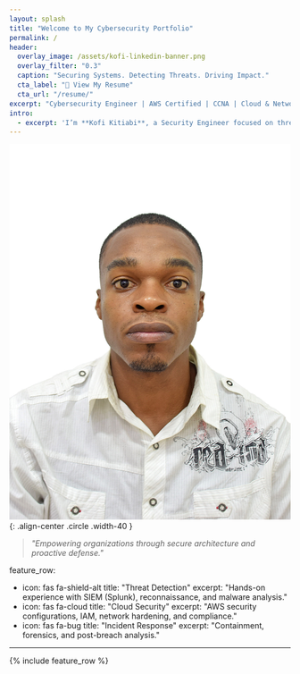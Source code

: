 ```yaml
---
layout: splash
title: "Welcome to My Cybersecurity Portfolio"
permalink: /
header:
  overlay_image: /assets/kofi-linkedin-banner.png
  overlay_filter: "0.3"
  caption: "Securing Systems. Detecting Threats. Driving Impact."
  cta_label: "📄 View My Resume"
  cta_url: "/resume/"
excerpt: "Cybersecurity Engineer | AWS Certified | CCNA | Cloud & Network Security Enthusiast"
intro:
  - excerpt: 'I’m **Kofi Kitiabi**, a Security Engineer focused on threat detection, incident response, and cloud security. Welcome to my portfolio — a showcase of the projects, skills, and simulations that define my career journey so far.'
---
```


![Kofi Kitiabi Portrait](/assets/DSC_0601.jpg){: .align-center .circle .width-40 }

> *"Empowering organizations through secure architecture and proactive defense."*

feature_row:
  - icon: fas fa-shield-alt
    title: "Threat Detection"
    excerpt: "Hands-on experience with SIEM (Splunk), reconnaissance, and malware analysis."
  - icon: fas fa-cloud
    title: "Cloud Security"
    excerpt: "AWS security configurations, IAM, network hardening, and compliance."
  - icon: fas fa-bug
    title: "Incident Response"
    excerpt: "Containment, forensics, and post-breach analysis."
---

{% include feature_row %}
